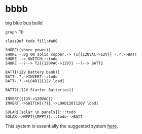 # bbbb
big blue bus build

```mermaid
graph TD

classDef todo fill:#a00

SHORE((shore power))  
SHORE -.0g 0m solid copper.-> T1{{120VAC->12V}} -.?.->BATT
SHORE --> SWITCH:::todo
SHORE --?--> T2{{120VAC->12V}} --?--> BATT2

BATT[(12V battery bank)]
BATT-.?.->INVERT:::todo
BATT-.?.->LOAD12[12V load]

BATT2[(12V Starter Batteries)]

INVERT{{12V->120VAC}}
INVERT.->SWITCH{{?}}.->LOAD120[120V load]

SOLAR[[solar \n panels]]:::todo
SOLAR-->MPPT{{MPPT}}:::todo-->BATT
```

This system is essentially the suggested system [here](https://www.vanlifeoutfitters.com/store/discounted-victron-energy-bundle/).
